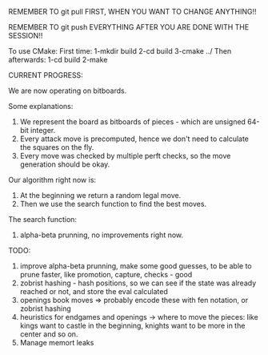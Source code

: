 REMEMBER TO git pull FIRST, WHEN YOU WANT TO CHANGE ANYTHING!!

REMEMBER TO git push EVERYTHING AFTER YOU ARE DONE WITH THE SESSION!!

To use CMake: 
First time:
1-mkdir build
2-cd build
3-cmake ../
Then afterwards:
1-cd build
2-make

CURRENT PROGRESS:

We are now operating on bitboards.

Some explanations:

1. We represent the board as bitboards of pieces - which are unsigned 64-bit integer.
2. Every attack move is precomputed, hence we don't need to calculate the squares on the fly.
3. Every move was checked by multiple perft checks, so the move generation should be okay.

Our algorithm right now is:

1. At the beginning we return a random legal move.
2. Then we use the search function to find the best moves.

The search function:
1. alpha-beta prunning, no improvements right now.

TODO:
1. improve alpha-beta prunning, make some good guesses, to be able to prune faster, like promotion, capture, checks - good
2. zobrist hashing - hash positions, so we can see if the state was already reached or not, and store the eval calculated
3. openings book moves => probably encode these with fen notation, or zobrist hashing
4. heuristics for endgames and openings -> where to move the pieces:
    like kings want to castle in the beginning, knights want to be more in the center and so on.
5. Manage memort leaks
